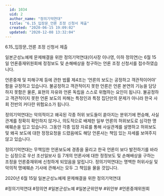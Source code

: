 ```yaml
---
  id: 1034
  uid: 2
  author_name: "정의기억연대"
  title: "6.15_입장문_언론 조정 신청서 제출"
  created: "2020-06-15 19:09:02"
  updated: "2020-12-08 13:32:04"
---
```

6.15_입장문_언론 조정 신청서 제출

일본군성노예제 문제해결을 위한 정의기억연대(이사장 이나영, 이하 정의연)는 6월 15일 언론중재위원회에 정정보도 및 손해배상을 청구하는 언론 조정 신청서를 접수하였습니다. 

언론중재 및 피해구제 등에 관한 법률 제4조는 ‘언론의 보도는 공정하고 객관적이어야’ 함을 규정하고 있습니다. 불공정하고 객관적이지 못한 언론은 언론 본연의 기능을 담당하지 못함은 물론, 표현의 자유와 언론 독립을 스스로 위협하는 요인이 됩니다. 불공정하고 객관적이지 못한 언론 보도의 피해는 특정인과 특정 집단만의 문제가 아니라 한국 사회 전반의 커다란 위험요소가 됩니다.

정의기억연대는 악의적이고 왜곡된 각종 허위 보도들이 쏟아지는 분위기에 편승해, 사실관계를 정확히 확인하지 않거나, 의도적으로 배제한 일부 언론의 허위보도로 심각한 명예훼손을 입고 있습니다. 그동안 각종 입장 자료를 통해 사실관계를 설명하고 허위보도 및 왜곡 보도에 대한 정정요청을 드렸음에도 해당 언론사는 책임 있는 자세를 보여주지 않고 있습니다. 

정의기억연대는 무책임한 언론보도에 경종을 울리고 한국 언론이 보다 발전하기를 바라는 심정으로 우선 조선일보사 등 7개의 언론사에 대한 정정보도 및 손해배상을 구하는 조정을 언론중재위에 신청하게 되었음을 알립니다. 정의기억연대는 명백한 허위사실 및 악의적 명예훼손 기사에 관해서는 모두 그 책임을 물을 것입니다.

2020년 6월 15일
일본군성노예제 문제해결을 위한 정의기억연대

#정의기억연대 #정의연 #일본군성노예 #일본군위안부 #위안부 #언론중재위원회